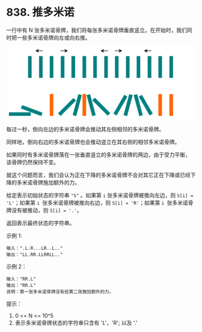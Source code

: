 # 838. 推多米诺


一行中有 N 张多米诺骨牌，我们将每张多米诺骨牌垂直竖立。在开始时，我们同时把一些多米诺骨牌向左或向右推。

![domino](./domino.png)

每过一秒，倒向左边的多米诺骨牌会推动其左侧相邻的多米诺骨牌。

同样地，倒向右边的多米诺骨牌也会推动竖立在其右侧的相邻多米诺骨牌。

如果同时有多米诺骨牌落在一张垂直竖立的多米诺骨牌的两边，由于受力平衡， 该骨牌仍然保持不变。

就这个问题而言，我们会认为正在下降的多米诺骨牌不会对其它正在下降或已经下降的多米诺骨牌施加额外的力。

给定表示初始状态的字符串 `"S"` 。如果第 `i` 张多米诺骨牌被推向左边，则 `S[i] = 'L'`；如果第 `i `张多米诺骨牌被推向右边，则 `S[i] = 'R'`；如果第 `i `张多米诺骨牌没有被推动，则 `S[i] = '.'`。

返回表示最终状态的字符串。

示例 1:
```
输入：".L.R...LR..L.."
输出："LL.RR.LLRRLL.."
```

示例 2：
```
输入："RR.L"
输出："RR.L"
说明：第一张多米诺骨牌没有给第二张施加额外的力。
```

提示：
1. 0 <= N <= 10^5
2. 表示多米诺骨牌状态的字符串只含有 'L'，'R'; 以及 '.'

